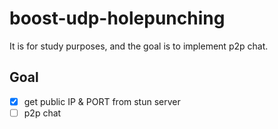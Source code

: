 # boost-udp-holepunching

It is for study purposes, and the goal is to implement p2p chat.

## Goal
- [X] get public IP & PORT from stun server
- [ ] p2p chat
